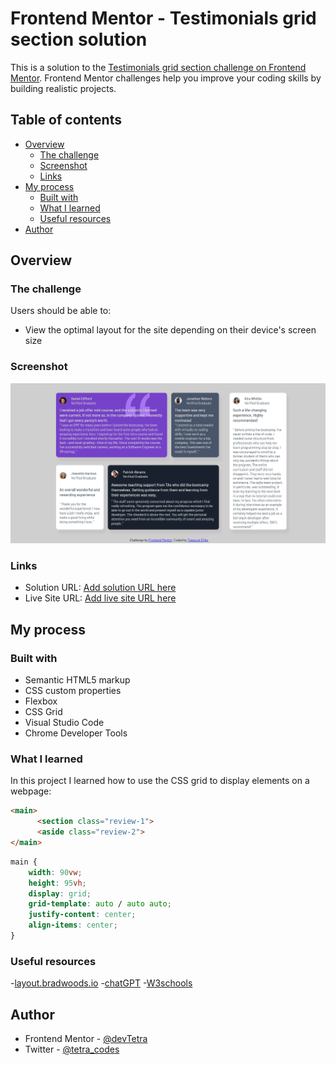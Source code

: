 # Frontend Mentor - Testimonials grid section solution

This is a solution to the [Testimonials grid section challenge on Frontend Mentor](https://www.frontendmentor.io/challenges/testimonials-grid-section-Nnw6J7Un7). Frontend Mentor challenges help you improve your coding skills by building realistic projects. 

## Table of contents

- [Overview](#overview)
  - [The challenge](#the-challenge)
  - [Screenshot](#screenshot)
  - [Links](#links)
- [My process](#my-process)
  - [Built with](#built-with)
  - [What I learned](#what-i-learned)
  - [Useful resources](#useful-resources)
- [Author](#author)

## Overview

### The challenge

Users should be able to:

- View the optimal layout for the site depending on their device's screen size

### Screenshot

![](./screenshot.png)

### Links

- Solution URL: [Add solution URL here](https://your-solution-url.com)
- Live Site URL: [Add live site URL here](https://your-live-site-url.com)

## My process

### Built with

- Semantic HTML5 markup
- CSS custom properties
- Flexbox
- CSS Grid
- Visual Studio Code
- Chrome Developer Tools


### What I learned

  In this project I learned how to use the CSS grid to display elements on a webpage: 

```html
<main>
      <section class="review-1">
      <aside class="review-2">
</main>        
```

```css
main {
    width: 90vw;
    height: 95vh;
    display: grid;
    grid-template: auto / auto auto;
    justify-content: center;
    align-items: center;
}
```

### Useful resources
-[layout.bradwoods.io](https://www.layout.bradwoods.io)
-[chatGPT](https://www.chatopenai.com)
-[W3schools](https://www.w3schools.com)

## Author

- Frontend Mentor - [@devTetra](https://www.frontendmentor.io/profile/devTetra)
- Twitter - [@tetra_codes](https://twitter.com/tetra_codes)